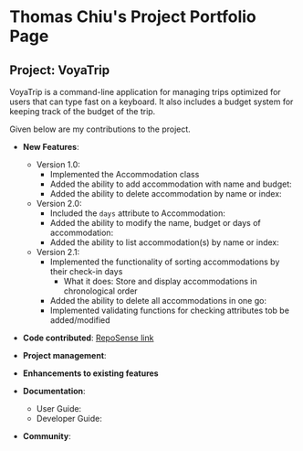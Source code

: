 # Thomas Chiu's Project Portfolio Page

## Project: VoyaTrip

VoyaTrip is a command-line application for managing trips optimized for users that can type fast on a keyboard.
It also includes a budget system for keeping track of the budget of the trip.

Given below are my contributions to the project.

* **New Features**: 
    * Version 1.0:
      * Implemented the Accommodation class 
      * Added the ability to add accommodation with name and budget:
      * Added the ability to delete accommodation by name or index: 
    * Version 2.0:
      * Included the `days` attribute to Accommodation:
      * Added the ability to modify the name, budget or days of accommodation:
      * Added the ability to list accommodation(s) by name or index:
    * Version 2.1:
      * Implemented the functionality of sorting accommodations by their check-in days 
        * What it does: Store and display accommodations in chronological order
      * Added the ability to delete all accommodations in one go:
      * Implemented validating functions for checking attributes tob be added/modified

* **Code contributed**: [RepoSense link](https://nus-cs2113-ay2425s2.github.io/tp-dashboard/?search=paklongchiu&sort=groupTitle&sortWithin=title&timeframe=commit&mergegroup=&groupSelect=groupByRepos&breakdown=true&checkedFileTypes=docs~functional-code~test-code~other&since=2025-02-21)

* **Project management**:

* **Enhancements to existing features**

* **Documentation**:
  * User Guide:
  * Developer Guide:

* **Community**:
